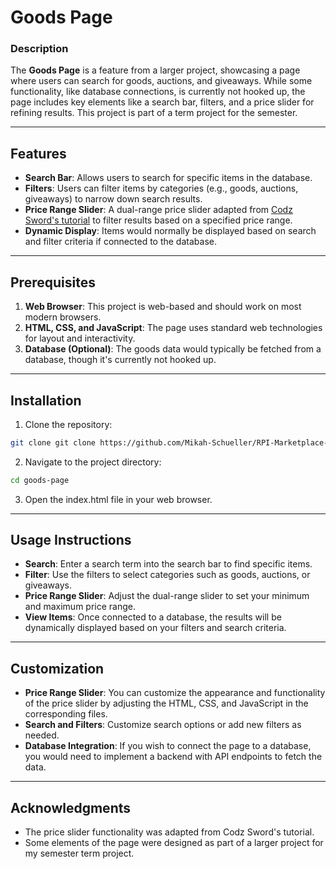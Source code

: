 # Goods Page

### Description
The **Goods Page** is a feature from a larger project, showcasing a page where users can search for goods, auctions, and giveaways. While some functionality, like database connections, is currently not hooked up, the page includes key elements like a search bar, filters, and a price slider for refining results. This project is part of a term project for the semester.

---

## Features
- **Search Bar**: Allows users to search for specific items in the database.
- **Filters**: Users can filter items by categories (e.g., goods, auctions, giveaways) to narrow down search results.
- **Price Range Slider**: A dual-range price slider adapted from [Codz Sword's tutorial](https://www.youtube.com/watch?v=ujncLU2bt4k) to filter results based on a specified price range.
- **Dynamic Display**: Items would normally be displayed based on search and filter criteria if connected to the database.

---

## Prerequisites
1. **Web Browser**: This project is web-based and should work on most modern browsers.
2. **HTML, CSS, and JavaScript**: The page uses standard web technologies for layout and interactivity.
3. **Database (Optional)**: The goods data would typically be fetched from a database, though it's currently not hooked up.

---

## Installation
  1. Clone the repository:
  ```bash
  git clone git clone https://github.com/Mikah-Schueller/RPI-Marketplace-Goods-Page.git
  ```
  2. Navigate to the project directory:
  ```bash
  cd goods-page
  ```
  3. Open the index.html file in your web browser.

---

## Usage Instructions
  - **Search**: Enter a search term into the search bar to find specific items.
  - **Filter**: Use the filters to select categories such as goods, auctions, or giveaways.
  - **Price Range Slider**: Adjust the dual-range slider to set your minimum and maximum price range.
  - **View Items**: Once connected to a database, the results will be dynamically displayed based on your filters and search criteria.

---

## Customization
  - **Price Range Slider**: You can customize the appearance and functionality of the price slider by adjusting the HTML, CSS, and JavaScript in the corresponding files.
  - **Search and Filters**: Customize search options or add new filters as needed.
  - **Database Integration**: If you wish to connect the page to a database, you would need to implement a backend with API endpoints to fetch the data.

---

## Acknowledgments
  - The price slider functionality was adapted from Codz Sword's tutorial.
  - Some elements of the page were designed as part of a larger project for my semester term project.
